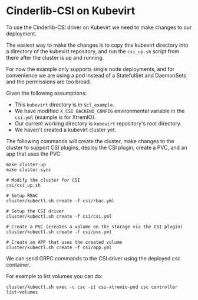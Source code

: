 # Cinderlib-CSI on Kubevirt

To use the Cinderlib-CSI driver on Kubevirt we need to make changes to our deployment.

The easiest way to make the changes is to copy this kubevirt directory into a directory of the kubevirt repository, and run the `csi_up.sh` script from there after the cluster is up and running.

For now the example only supports single node deployments, and for convenience we are using a pod instead of a StatefulSet and DaemonSets and the permissions are too broad.

Given the following assumptions:

- This `kubevirt` directory is in `$cl_example`.
- We have modified `X_CSI_BACKEND_CONFIG` environmental variable in the `csi.yml` (example is for XtremIO).
- Our current working directory is `kubevirt` repository's root directory.
- We haven't created a kubevirt cluster yet.

The following commands will create the cluster, make changes to the cluster to support CSI plugins, deploy the CSI plugin, create a PVC, and an app that uses the PVC:


```
make cluster-up
make cluster-sync

# Modify the cluster for CSI
csi/csi_up.sh

# Setup RBAC
cluster/kubectl.sh create -f csi/rbac.yml

# Setup the CSI driver
cluster/kubectl.sh create -f csi/csi.yml

# Create a PVC (creates a volume on the storage via the CSI plugin)
cluster/kubectl.sh create -f csi/pvc.yml

# Create an APP that uses the created volume
cluster/kubectl.sh create -f csi/app.yml
```

We can send GRPC commands to the CSI driver using the deployed csc container.

For example to list volumes you can do:

```
cluster/kubectl.sh exec -c csc -it csi-xtremio-pod csc controller list-volumes
```
